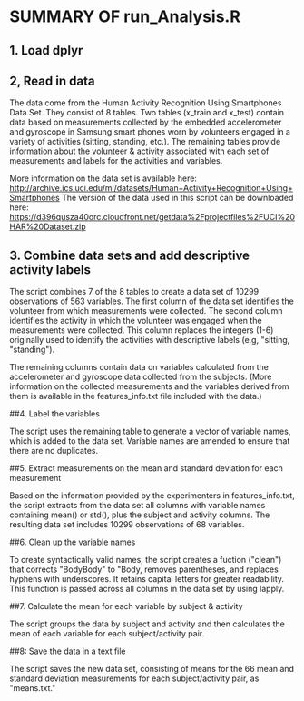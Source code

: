 # SUMMARY OF run_Analysis.R

## 1. Load dplyr

## 2, Read in data

The data come from the Human Activity Recognition Using Smartphones Data Set. They consist of 8 tables. Two tables (x_train and x_test) contain data based on measurements collected by the embedded accelerometer and gyroscope in Samsung smart phones worn by volunteers engaged in a variety of activities (sitting, standing, etc.). The remaining tables provide information about the volunteer & activity associated with each set of measurements and labels for the activities and variables.

More information on the data set is available here: http://archive.ics.uci.edu/ml/datasets/Human+Activity+Recognition+Using+Smartphones The version of the data used in this script can be downloaded here: https://d396qusza40orc.cloudfront.net/getdata%2Fprojectfiles%2FUCI%20HAR%20Dataset.zip 

## 3. Combine data sets and add descriptive activity labels

The script combines 7 of the 8 tables to create a data set of 10299 observations of 563 variables. The first column of the data set identifies the volunteer from which measurements were collected. The second column identifies the activity in which the volunteer was engaged when the measurements were collected. This column replaces the integers (1-6) originally used to identify the activities with descriptive labels (e.g, "sitting, "standing"). 

The remaining columns contain data on variables calculated from the accelerometer and gyroscope data collected from the subjects. (More information on the collected measurements and the variables derived from them is available in the features_info.txt file included with the data.)  

##4. Label the variables

The script uses the remaining table to generate a vector of variable names, which is added to the data set. Variable names are amended to ensure that there are no duplicates.

##5. Extract measurements on the mean and standard deviation for each measurement

Based on the information provided by the experimenters in features_info.txt, the script extracts from the data set all columns with variable names containing mean() or std(), plus the subject and activity columns. The resulting data set includes 10299 observations of 68 variables.

##6. Clean up the variable names

To create syntactically valid names, the script creates a fuction ("clean") that corrects "BodyBody" to "Body, removes parentheses, and replaces hyphens with underscores. It retains capital letters for greater readability. This function is passed across all columns in the data set by using lapply.

##7. Calculate the mean for each variable by subject & activity

The script groups the data by subject and activity and then calculates the mean of each variable for each subject/activity pair.

##8: Save the data in a text file

The script saves the new data set, consisting of means for the 66 mean and standard deviation measurements for each subject/activity pair, as "means.txt."